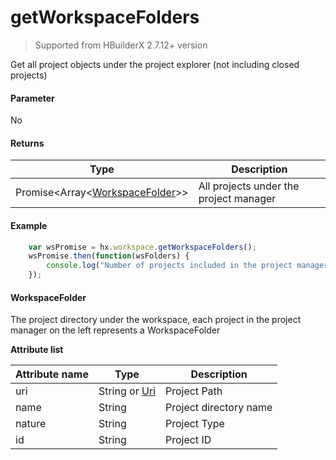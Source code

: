 # getWorkspaceFolders

> Supported from HBuilderX 2.7.12+ version

Get all project objects under the project explorer (not including closed projects)

#### Parameter

No

#### Returns
|Type												|Description					|
|--																|--						|
|Promise&lt;Array&lt;[WorkspaceFolder](/ExtensionDocs/Api/other/WorkspaceFolder)&gt;&gt;|All projects under the project manager	|

#### Example
``` javascript
    var wsPromise = hx.workspace.getWorkspaceFolders();
    wsPromise.then(function(wsFolders) {
        console.log("Number of projects included in the project manager:",wsFolders.length);
    });
```


#### WorkspaceFolder

The project directory under the workspace, each project in the project manager on the left represents a WorkspaceFolder

**Attribute list**

|Attribute name	|Type			|Description			|
|--		|--					|--				|
|uri	|String or [Uri](/ExtensionDocs/Api/other/Uri)|Project Path	|
|name	|String				|Project directory name	|
|nature	|String				|Project Type		|
|id		|String				|Project ID	|